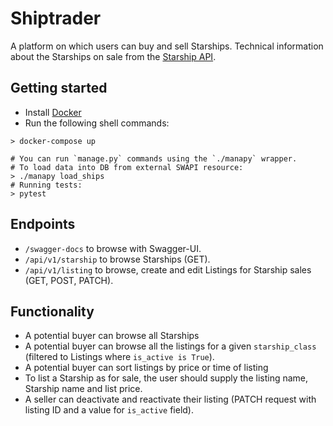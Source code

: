 # Shiptrader

A platform on which users can buy and sell Starships.
Technical information about the Starships on sale from the [Starship
API](https://swapi.co/documentation#starships).

## Getting started

* Install [Docker](https://docs.docker.com/compose/install/#install-compose)
* Run the following shell commands:

```
> docker-compose up

# You can run `manage.py` commands using the `./manapy` wrapper.
# To load data into DB from external SWAPI resource:
> ./manapy load_ships
# Running tests:
> pytest
```

## Endpoints

* `/swagger-docs` to browse with Swagger-UI.
* `/api/v1/starship` to browse Starships (GET).
* `/api/v1/listing` to browse, create and edit Listings for Starship sales (GET, POST, PATCH).

## Functionality

* A potential buyer can browse all Starships
* A potential buyer can browse all the listings for a given `starship_class` (filtered to Listings where `is_active is True`).
* A potential buyer can sort listings by price or time of listing
* To list a Starship as for sale, the user should supply the listing name, Starship name and list price.
* A seller can deactivate and reactivate their listing (PATCH request with listing ID and a value for `is_active` field).
